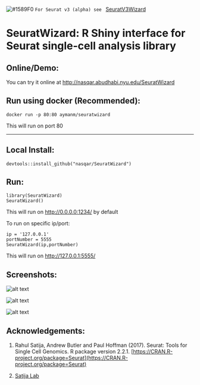 

![#1589F0](https://placehold.it/15/1589F0/000000?text=+) `For Seurat v3 (alpha) see ` <a href="https://github.com/nasqar/seuratv3wizard">SeuratV3Wizard</a>

# SeuratWizard: R Shiny interface for Seurat single-cell analysis library

## Online/Demo:
You can try it online at http://nasqar.abudhabi.nyu.edu/SeuratWizard

## Run using docker (Recommended):

```
docker run -p 80:80 aymanm/seuratwizard
```
This will run on port 80
***

## Local Install:

```
devtools::install_github("nasqar/SeuratWizard")
```

## Run:

```
library(SeuratWizard)
SeuratWizard()
```
This will run on http://0.0.0.0:1234/ by default

To run on specific ip/port:

```
ip = '127.0.0.1'
portNumber = 5555
SeuratWizard(ip,portNumber)
```
This will run on http://127.0.0.1:5555/

## Screenshots:
![alt text](screenshots/screenshot-input.png "Input Data")

![alt text](screenshots/screenshot-vln.png "Vln Plots")

![alt text](screenshots/screenshot-biomarkers.png "Cluster Biomarkers")

## Acknowledgements:

1) Rahul Satija, Andrew Butler and Paul Hoffman (2017). Seurat: Tools for Single Cell Genomics. R package version 2.2.1\. [https://CRAN.R-project.org/package=Seurat](https://CRAN.R-project.org/package=Seurat)

2) [Satija Lab](http://satijalab.org/seurat/)
